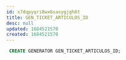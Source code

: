 ```yaml
---
id: x7dqpyqri8wx6sasygjgh6t
title: GEN_TICKET_ARTICULOS_ID
desc: null
updated: 1684521570
created: 1684521570
---
```



```sql
 CREATE GENERATOR GEN_TICKET_ARTICULOS_ID;
```
